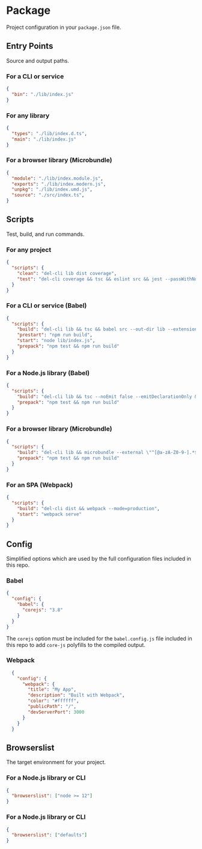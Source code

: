 # Package

Project configuration in your `package.json` file.

## Entry Points

Source and output paths.

### For a CLI or service

```json
{
  "bin": "./lib/index.js"
}
```

### For any library

```json
{
  "types": "./lib/index.d.ts",
  "main": "./lib/index.js"
}
```

### For a browser library (Microbundle)

```json
{
  "module": "./lib/index.module.js",
  "exports": "./lib/index.modern.js",
  "unpkg": "./lib/index.umd.js",
  "source": "./src/index.ts",
}
```

## Scripts

Test, build, and run commands.

### For any project

```json
{
  "scripts": {
    "clean": "del-cli lib dist coverage",
    "test": "del-cli coverage && tsc && eslint src && jest --passWithNoTests"
  }
}
```

### For a CLI or service (Babel)

```json
{
  "scripts": {
    "build": "del-cli lib && tsc && babel src --out-dir lib --extensions .ts,.tsx --source-maps",
    "prestart": "npm run build",
    "start": "node lib/index.js",
    "prepack": "npm test && npm run build"
  }
}
```

### For a Node.js library (Babel)

```json
{
  "scripts": {
    "build": "del-cli lib && tsc --noEmit false --emitDeclarationOnly && babel src --out-dir lib --extensions .ts,.tsx",
    "prepack": "npm test && npm run build"
  }
}
```

### For a browser library (Microbundle)

```json
{
  "scripts": {
    "build": "del-cli lib && microbundle --external \"^[@a-zA-Z0-9-].*$\" --jsx React.createElement --jsxFragment React.Fragment",
    "prepack": "npm test && npm run build"
  }
}
```

### For an SPA (Webpack)

```json
{
  "scripts": {
    "build": "del-cli dist && webpack --mode=production",
    "start": "webpack serve"
  }
}
```

## Config

Simplified options which are used by the full configuration files included in this repo.

### Babel

```json
{
  "config": {
    "babel": {
      "corejs": "3.8"
    }
  }
}
```

The `corejs` option must be included for the `babel.config.js` file included in this repo to add `core-js` polyfills to the compiled output.

### Webpack

```json
  {
    "config": {
      "webpack": {
        "title": "My App",
        "description": "Built with Webpack",
        "color": "#ffffff",
        "publicPath": "/",
        "devServerPort": 3000
      }
    }
  }
  ```

## Browserslist

The target environment for your project.

### For a Node.js library or CLI

```json
{
  "browserslist": ["node >= 12"]
}
```

### For a Node.js library or CLI

```json
{
  "browserslist": ["defaults"]
}
```